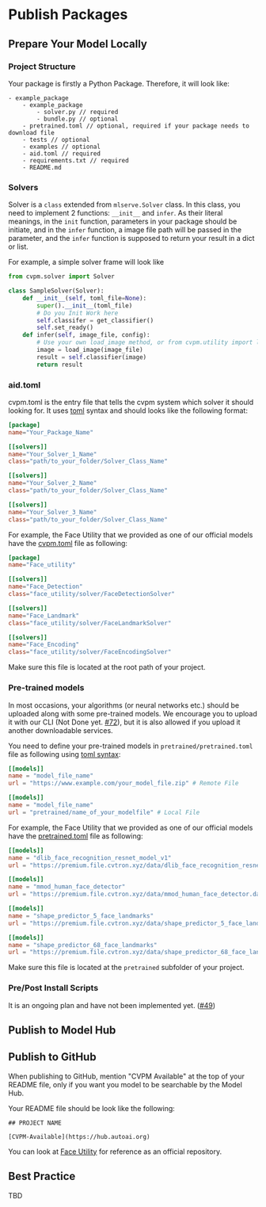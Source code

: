 # Publish Packages

## Prepare Your Model Locally

### Project Structure

Your package is firstly a Python Package. Therefore, it will look like:

```
- example_package
    - example_package
        - solver.py // required
        - bundle.py // optional
    - pretrained.toml // optional, required if your package needs to download file
    - tests // optional
    - examples // optional
    - aid.toml // required
    - requirements.txt // required
    - README.md
```

### Solvers

Solver is a ```class``` extended from ```mlserve.Solver``` class. In this class, you need to implement 2 functions: ```__init__``` and ```infer```. As their literal meanings, in the ```init``` function, parameters in your package should be initiate, and in the ```infer``` function, a image file path will be passed in the parameter, and the ```infer``` function is supposed to return your result in a dict or list.

For example, a simple solver frame will look like 

```python
from cvpm.solver import Solver

class SampleSolver(Solver):
    def __init__(self, toml_file=None):
        super().__init__(toml_file)
        # Do you Init Work here
        self.classifer = get_classifier()
        self.set_ready()
    def infer(self, image_file, config):
        # Use your own load_image method, or from cvpm.utility import load_image_file
        image = load_image(image_file)
        result = self.classifier(image)
        return result
```

### aid.toml

cvpm.toml is the entry file that tells the cvpm system which solver it should looking for. It uses [toml](https://github.com/toml-lang/toml) syntax and should looks like the following format:

``` toml
[package]
name="Your_Package_Name"

[[solvers]] 
name="Your_Solver_1_Name"
class="path/to_your_folder/Solver_Class_Name"

[[solvers]]
name="Your_Solver_2_Name"
class="path/to_your_folder/Solver_Class_Name"

[[solvers]]
name="Your_Solver_3_Name"
class="path/to_your_folder/Solver_Class_Name"
```

For example, the Face Utility that we provided as one of our official models have the [cvpm.toml](https://github.com/cvmodel/Face_Utility/blob/master/cvpm.toml) file as following:

``` toml
[package]
name="Face_utility"

[[solvers]]
name="Face_Detection"
class="face_utility/solver/FaceDetectionSolver"

[[solvers]]
name="Face_Landmark"
class="face_utility/solver/FaceLandmarkSolver"

[[solvers]]
name="Face_Encoding"
class="face_utility/solver/FaceEncodingSolver"
```

Make sure this file is located at the root path of your project.

### Pre-trained models

In most occasions, your algorithms (or neural networks etc.) should be uploaded along with some pre-trained models. We encourage you to upload it with our CLI (Not Done yet. [#72](https://github.com/unarxiv/CVPM/issues/72)), but it is also allowed if you upload it another downloadable services.

You need to define your pre-trained models in ```pretrained/pretrained.toml``` file as following using [toml syntax](https://github.com/toml-lang/toml):

``` toml
[[models]]
name = "model_file_name"
url = "https://www.example.com/your_model_file.zip" # Remote File

[[models]]
name = "model_file_name"
url = "pretrained/name_of_your_modelfile" # Local File
```

For example, the Face Utility that we provided as one of our official models have the [pretrained.toml](https://github.com/cvmodel/Face_Utility/blob/master/pretrained.toml) file as following:

``` toml
[[models]]
name = "dlib_face_recognition_resnet_model_v1"
url = "https://premium.file.cvtron.xyz/data/dlib_face_recognition_resnet_model_v1.dat"

[[models]]
name = "mmod_human_face_detector"
url = "https://premium.file.cvtron.xyz/data/mmod_human_face_detector.dat"

[[models]]
name = "shape_predictor_5_face_landmarks"
url = "https://premium.file.cvtron.xyz/data/shape_predictor_5_face_landmarks.dat"

[[models]]
name = "shape_predictor_68_face_landmarks"
url = "https://premium.file.cvtron.xyz/data/shape_predictor_68_face_landmarks.dat"
```

Make sure this file is located at the ```pretrained``` subfolder of your project.

### Pre/Post Install Scripts

It is an ongoing plan and have not been implemented yet. ([#49](https://github.com/unarxiv/CVPM/issues/49))

## Publish to Model Hub


## Publish to GitHub

When publishing to GitHub, mention "CVPM Available" at the top of your README file, only if you want you model to be searchable by the Model Hub.

Your README file should be look like the following:

```
## PROJECT NAME

[CVPM-Available](https://hub.autoai.org)
```

You can look at [Face Utility](https://github.com/cvmodel/Face_Utility) for reference as an official repository.

## Best Practice

TBD
